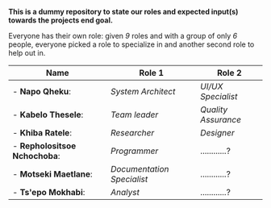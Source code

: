 **This is a dummy repository to state our roles and expected input(s) towards the projects end goal.**

Everyone has their own role:
given _9_ roles and with a group of only _6_ people, everyone picked a role to specialize in and another second role to help out in.

|Name                           | Role 1                      | Role 2                              |
|-------------------------------|-----------------------------|-------------------------------------|
|- **Napo Qheku**:              | *System Architect*          |  *UI/UX Specialist*                 |
|- **Kabelo Thesele**:          | *Team leader*               |  *Quality Assurance*                |
|- **Khiba Ratele**:            | *Researcher*                |  *Designer*                         |
|- **Repholositsoe Nchochoba**: | *Programmer*                |  ............?                      |
|- **Motseki Maetlane**:        | *Documentation Specialist*  |  ............?                      |
|- **Ts'epo Mokhabi**:          | *Analyst*                   |  ............?                      |
